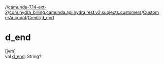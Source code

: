//[camunda-7.14-ext-2](../../../../index.md)/[com.hydra_billing.camunda.api.hydra.rest.v2.subjects.customers](../../index.md)/[CustomerAccount](../index.md)/[Credit](index.md)/[d_end](d_end.md)

# d_end

[jvm]\
val [d_end](d_end.md): String?
